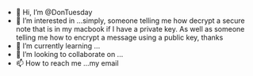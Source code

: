 - 👋 Hi, I’m @DonTuesday
- 👀 I’m interested in ...simply, someone telling me how decrypt a secure note that is in my macbook if I have a private key.  As well as someone telling me how to encrypt a message using a public key, thanks
- 🌱 I’m currently learning ...
- 💞️ I’m looking to collaborate on ...
- 📫 How to reach me ...my email 

<!---
DonTuesday/DonTuesday is a ✨ special ✨ repository because its `README.md` (this file) appears on your GitHub profile.
You can click the Preview link to take a look at your changes.
--->
